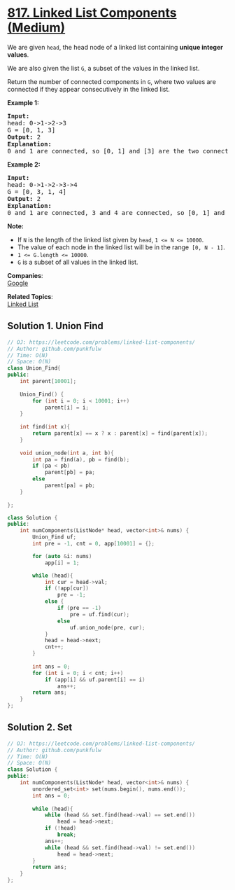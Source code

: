 # [817. Linked List Components (Medium)](https://leetcode.com/problems/linked-list-components/)

<p>We are given&nbsp;<code>head</code>,&nbsp;the head node of a linked list containing&nbsp;<strong>unique integer values</strong>.</p>

<p>We are also given the list&nbsp;<code>G</code>, a subset of the values in the linked list.</p>

<p>Return the number of connected components in <code>G</code>, where two values are connected if they appear consecutively in the linked list.</p>

<p><strong>Example 1:</strong></p>

<pre><strong>Input:</strong> 
head: 0-&gt;1-&gt;2-&gt;3
G = [0, 1, 3]
<strong>Output:</strong> 2
<strong>Explanation:</strong> 
0 and 1 are connected, so [0, 1] and [3] are the two connected components.
</pre>

<p><strong>Example 2:</strong></p>

<pre><strong>Input:</strong> 
head: 0-&gt;1-&gt;2-&gt;3-&gt;4
G = [0, 3, 1, 4]
<strong>Output:</strong> 2
<strong>Explanation:</strong> 
0 and 1 are connected, 3 and 4 are connected, so [0, 1] and [3, 4] are the two connected components.
</pre>

<p><strong>Note: </strong></p>

<ul>
	<li>If&nbsp;<code>N</code>&nbsp;is the&nbsp;length of the linked list given by&nbsp;<code>head</code>,&nbsp;<code>1 &lt;= N &lt;= 10000</code>.</li>
	<li>The value of each node in the linked list will be in the range<code> [0, N - 1]</code>.</li>
	<li><code>1 &lt;= G.length &lt;= 10000</code>.</li>
	<li><code>G</code> is a subset of all values in the linked list.</li>
</ul>


**Companies**:  
[Google](https://leetcode.com/company/google)

**Related Topics**:  
[Linked List](https://leetcode.com/tag/linked-list/)

## Solution 1. Union Find

```cpp
// OJ: https://leetcode.com/problems/linked-list-components/
// Author: github.com/punkfulw
// Time: O(N)
// Space: O(N)
class Union_Find{
public:
    int parent[10001];
    
    Union_Find() {
        for (int i = 0; i < 10001; i++)
            parent[i] = i;
    }
    
    int find(int x){
        return parent[x] == x ? x : parent[x] = find(parent[x]);
    }
    
    void union_node(int a, int b){
        int pa = find(a), pb = find(b);
        if (pa < pb)
            parent[pb] = pa;
        else
            parent[pa] = pb;
    }
    
};

class Solution {
public:
    int numComponents(ListNode* head, vector<int>& nums) {
        Union_Find uf;
        int pre = -1, cnt = 0, app[10001] = {};

        for (auto &i: nums)
            app[i] = 1;

        while (head){
            int cur = head->val;
            if (!app[cur])
                pre = -1;
            else {
                if (pre == -1)
                    pre = uf.find(cur);
                else
                    uf.union_node(pre, cur);
            }
            head = head->next;
            cnt++;
        }
        
        int ans = 0;
        for (int i = 0; i < cnt; i++)
            if (app[i] && uf.parent[i] == i)
                ans++;
        return ans;
    }
};
```

## Solution 2. Set

```cpp
// OJ: https://leetcode.com/problems/linked-list-components/
// Author: github.com/punkfulw
// Time: O(N)
// Space: O(N)
class Solution {
public:
    int numComponents(ListNode* head, vector<int>& nums) {
        unordered_set<int> set(nums.begin(), nums.end());
        int ans = 0;
        
        while (head){
            while (head && set.find(head->val) == set.end())
                head = head->next;
            if (!head)
                break;
            ans++;
            while (head && set.find(head->val) != set.end())
                head = head->next;
        }
        return ans;
    }
};
```
